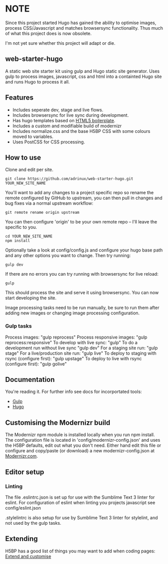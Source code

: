 # NOTE

Since this project started Hugo has gained the ability to optimise images, process CSS/Javascript and matches browsersync functionality. Thus much of what this project does is now obsolete.

I'm not yet sure whether this project will adapt or die.

## web-starter-hugo

A static web site starter kit using gulp and Hugo static site generator. Uses gulp to process images, javascript, css and html into a containted Hugo site and runs Hugo to process it all.

## Features

- Includes seperate dev, stage and live flows.
- Includes browsersync for live sync during development.
- Has hugo templates based on [HTML5 boilerplate](https://html5boilerplate.com/).
- Includes a custom and modifiable build of modernizr
- Includes normalize.css and the base H5BP CSS with some colours moved to variables.
- Uses PostCSS for CSS processing.

## How to use

Clone and edit per site.

```
git clone https://github.com/adrinux/web-starter-hugo.git YOUR_NEW_SITE_NAME
```
You'll want to add any changes to a project specific repo so rename the remote configured by GitHub to upstream, you can then pull in changes and bug fixes via a normal upstream workflow:
```
git remote rename origin upstream
```
You can then configure 'origin' to be your own remote repo – I'll leave the specific to you.
```
cd YOUR_NEW_SITE_NAME
npm install
```
Optionally take a look at config/config.js and configure your hugo base path and any other options you want to change.
Then try running:
```
gulp dev
```
If there are no errors you can try running with browsersync for live reload:
```
gulp
```
This should process the site and serve it using browsersync. You can now start developing the site.

Image processing tasks need to be run manually, be sure to run them after adding new images or changing image processing configuration.

### Gulp tasks

Process images: "gulp reprocess"
Process responsive images: "gulp reprocess:responsive"
To develop with live sync: "gulp"
To do a development run without live sync "gulp dev"
For a staging site run: "gulp stage"
For a live/production site run: "gulp live"
To deploy to staging with rsync (configure first): "gulp upstage"
To deploy to live with rsync (configure first): "gulp golive"

## Documentation

You're reading it. For further info see docs for incorportated tools:

- [Gulp](https://github.com/gulpjs/gulp/tree/master/docs)
- [Hugo](https://gohugo.io/overview/introduction/)

## Customising the Modernizr build

The Modernizr npm module is installed locally when you run npm install. The configuration file is located in 'config/modernizr-config.json' and uses the H5BP defaults, edit out what you don't need. Either hand edit this file or configure and copy/paste (or download) a new modernizr-config.json at [Modernizr.com](https://modernizr.com/download).

## Editor setup

### Linting

The file .eslintrc.json is set up for use with the Sumblime Text 3 linter for eslint. For configuration of eslint when linting you projects javascript see config/eslint.json

.stylelintrc is also setup for use by Sumblime Text 3 linter for stylelint, and not used by the gulp tasks.

## Extending

H5BP has a good list of things you may want to add when coding pages:
[Extend and customise](https://github.com/h5bp/html5-boilerplate/blob/master/dist/doc/extend.md#extend-and-customise-html5-boilerplate)
